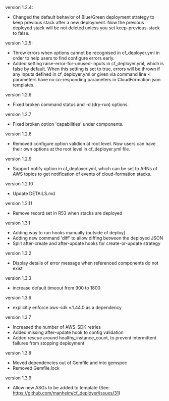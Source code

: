 version 1.2.4:
  - Changed the default behavior of Blue/Green deployment strategy to keep previous stack after a new deployment.
  Now the previous deployed stack will be not deleted unless you set keep-previous-stack to false.

version 1.2.5:
  - Throw errors when options cannot be recognised in cf_deployer.yml in order to help users to find configure errors early.
  - Added setting raise-error-for-unused-inputs in cf_deployer.yml, which is false by default. When this setting is set to true, errors will be thrown if any inputs defined in cf_deployer.yml or given via command line -i parameters have no co-responding parameters in CloudFormation json templates.

version 1.2.6
  - Fixed broken command status and -d (dry-run) options.

version 1.2.7
  - Fixed broken option 'capabilities' under components.

version 1.2.8
  - Removed configure option validion at root level. Now users can have their own options at the root level in cf_deployer.yml file.

version 1.2.9
  - Support notify option in cf_deployer.yml, which can be set to ARNs of AWS topics to get notification of events of cloud-formation stacks.

version 1.2.10
  - Update DETAILS.md

version 1.2.11
  - Remove record set in R53 when stacks are deployed 

version 1.3.1
  - Adding way to run hooks manually (outside of deploy)   
  - Adding new command 'diff' to allow diffing between the deployed JSON
  - Split after-create and after-update hooks for create-or-update strategy

version 1.3.2
  - Display details of error message when referenced components do not exist

version 1.3.3
  - increase default timeout from 900 to 1800

version 1.3.6
  - explicitly enforce aws-sdk v.1.44.0 as a dependency

version 1.3.7
  - Increased the number of AWS-SDK retries
  - Added missing after-update hook to config validation
  - Added rescue around healthy_instance_count, to prevent intermittent failures from stopping deployment

version 1.3.8
  - Moved dependencies out of Gemfile and into gemspec
  - Removed Gemfile.lock

version 1.3.9
  - Allow new ASGs to be added to template (See: https://github.com/manheim/cf_deployer/issues/31)

